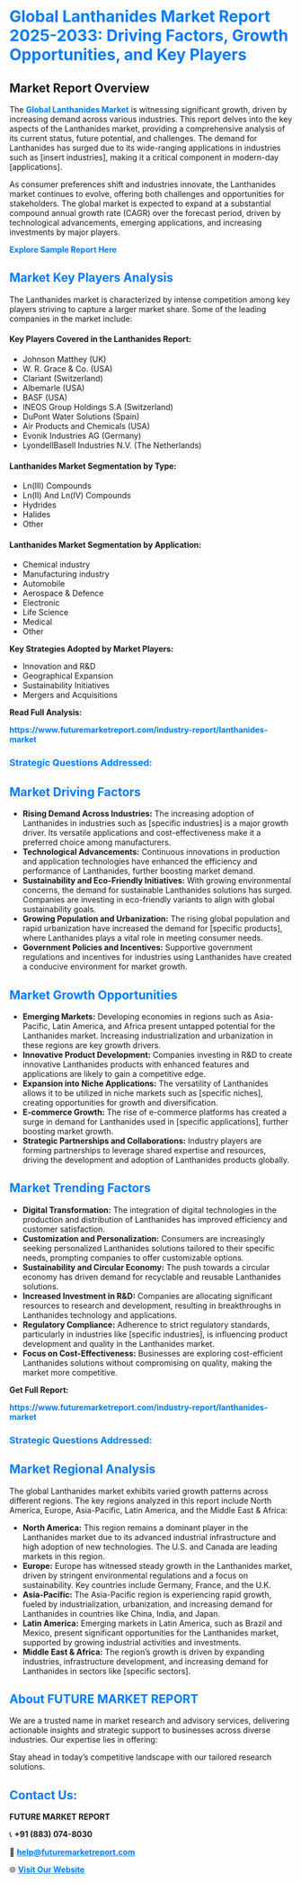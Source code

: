 <h1 style="color: #007BFF;">Global Lanthanides Market Report 2025-2033: Driving Factors, Growth Opportunities, and Key Players</h1>

<section id="overview">
<h2>Market Report Overview</h2>
<p>The <a href="https://www.futuremarketreport.com/industry-report/lanthanides-market" style="color: #007BFF; text-decoration: none;"><strong>Global Lanthanides Market</strong></a> is witnessing significant growth, driven by increasing demand across various industries. This report delves into the key aspects of the Lanthanides market, providing a comprehensive analysis of its current status, future potential, and challenges. The demand for Lanthanides has surged due to its wide-ranging applications in industries such as [insert industries], making it a critical component in modern-day [applications].</p>
<p>As consumer preferences shift and industries innovate, the Lanthanides market continues to evolve, offering both challenges and opportunities for stakeholders. The global market is expected to expand at a substantial compound annual growth rate (CAGR) over the forecast period, driven by technological advancements, emerging applications, and increasing investments by major players.</p>
</section>

<section id="overview">
<p><a href="https://www.futuremarketreport.com/request-sample/reportId=114400" style="color: #007BFF; text-decoration: none;"><strong>Explore Sample Report Here</strong></a></p>
</section>

<section id="key-players">
<h2 style="color: #007BFF;">Market Key Players Analysis</h2>
<p>The Lanthanides market is characterized by intense competition among key players striving to capture a larger market share. Some of the leading companies in the market include:</p>
<h4>Key Players Covered in the Lanthanides Report:</h4>
<ul><li>Johnson Matthey (UK)</li><li>W. R. Grace &amp; Co. (USA)</li><li>Clariant (Switzerland)</li><li>Albemarle (USA)</li><li>BASF (USA)</li><li>INEOS Group Holdings S.A (Switzerland)</li><li>DuPont Water Solutions (Spain)</li><li>Air Products and Chemicals (USA)</li><li>Evonik Industries AG (Germany)</li><li>LyondellBasell Industries N.V. (The Netherlands)</li></ul>
<h4>Lanthanides Market Segmentation by Type:</h4>
<ul><li>Ln(III) Compounds</li><li>Ln(II) And Ln(IV) Compounds</li><li>Hydrides</li><li>Halides</li><li>Other</li></ul>

<h4>Lanthanides Market Segmentation by Application:</h4>
<ul><li>Chemical industry</li><li>Manufacturing industry</li><li>Automobile</li><li>Aerospace &amp; Defence</li><li>Electronic</li><li>Life Science</li><li>Medical</li><li>Other</li></ul>
<p><strong>Key Strategies Adopted by Market Players:</strong></p>
<ul>
<li>Innovation and R&D</li>
<li>Geographical Expansion</li>
<li>Sustainability Initiatives</li>
<li>Mergers and Acquisitions</li>
</ul>
</section>

<section>
<p><strong>Read Full Analysis: </strong></p><a href="https://www.futuremarketreport.com/industry-report/lanthanides-market" style="color: #007BFF; text-decoration: none;"><strong>https://www.futuremarketreport.com/industry-report/lanthanides-market</strong></a>
<h3 style="color: #007BFF;">Strategic Questions Addressed:</h3>
</section>

<section id="driving-factors">
<h2 style="color: #007BFF;">Market Driving Factors</h2>
<ul>
<li><strong>Rising Demand Across Industries:</strong> The increasing adoption of Lanthanides in industries such as [specific industries] is a major growth driver. Its versatile applications and cost-effectiveness make it a preferred choice among manufacturers.</li>
<li><strong>Technological Advancements:</strong> Continuous innovations in production and application technologies have enhanced the efficiency and performance of Lanthanides, further boosting market demand.</li>
<li><strong>Sustainability and Eco-Friendly Initiatives:</strong> With growing environmental concerns, the demand for sustainable Lanthanides solutions has surged. Companies are investing in eco-friendly variants to align with global sustainability goals.</li>
<li><strong>Growing Population and Urbanization:</strong> The rising global population and rapid urbanization have increased the demand for [specific products], where Lanthanides plays a vital role in meeting consumer needs.</li>
<li><strong>Government Policies and Incentives:</strong> Supportive government regulations and incentives for industries using Lanthanides have created a conducive environment for market growth.</li>
</ul>
</section>

<section id="growth-opportunities">
<h2 style="color: #007BFF;">Market Growth Opportunities</h2>
<ul>
<li><strong>Emerging Markets:</strong> Developing economies in regions such as Asia-Pacific, Latin America, and Africa present untapped potential for the Lanthanides market. Increasing industrialization and urbanization in these regions are key growth drivers.</li>
<li><strong>Innovative Product Development:</strong> Companies investing in R&D to create innovative Lanthanides products with enhanced features and applications are likely to gain a competitive edge.</li>
<li><strong>Expansion into Niche Applications:</strong> The versatility of Lanthanides allows it to be utilized in niche markets such as [specific niches], creating opportunities for growth and diversification.</li>
<li><strong>E-commerce Growth:</strong> The rise of e-commerce platforms has created a surge in demand for Lanthanides used in [specific applications], further boosting market growth.</li>
<li><strong>Strategic Partnerships and Collaborations:</strong> Industry players are forming partnerships to leverage shared expertise and resources, driving the development and adoption of Lanthanides products globally.</li>
</ul>
</section>

<section id="trending-factors">
<h2 style="color: #007BFF;">Market Trending Factors</h2>
<ul>
<li><strong>Digital Transformation:</strong> The integration of digital technologies in the production and distribution of Lanthanides has improved efficiency and customer satisfaction.</li>
<li><strong>Customization and Personalization:</strong> Consumers are increasingly seeking personalized Lanthanides solutions tailored to their specific needs, prompting companies to offer customizable options.</li>
<li><strong>Sustainability and Circular Economy:</strong> The push towards a circular economy has driven demand for recyclable and reusable Lanthanides solutions.</li>
<li><strong>Increased Investment in R&D:</strong> Companies are allocating significant resources to research and development, resulting in breakthroughs in Lanthanides technology and applications.</li>
<li><strong>Regulatory Compliance:</strong> Adherence to strict regulatory standards, particularly in industries like [specific industries], is influencing product development and quality in the Lanthanides market.</li>
<li><strong>Focus on Cost-Effectiveness:</strong> Businesses are exploring cost-efficient Lanthanides solutions without compromising on quality, making the market more competitive.</li>
</ul>
</section>

<section>
<p><strong>Get Full Report: </strong></p><a href="https://www.futuremarketreport.com/industry-report/lanthanides-market" style="color: #007BFF; text-decoration: none;"><strong>https://www.futuremarketreport.com/industry-report/lanthanides-market</strong></a>
<h3 style="color: #007BFF;">Strategic Questions Addressed:</h3>
</section>


<section id="regional-analysis">
<h2 style="color: #007BFF;">Market Regional Analysis</h2>
<p>The global Lanthanides market exhibits varied growth patterns across different regions. The key regions analyzed in this report include North America, Europe, Asia-Pacific, Latin America, and the Middle East & Africa:</p>
<ul>
<li><strong>North America:</strong> This region remains a dominant player in the Lanthanides market due to its advanced industrial infrastructure and high adoption of new technologies. The U.S. and Canada are leading markets in this region.</li>
<li><strong>Europe:</strong> Europe has witnessed steady growth in the Lanthanides market, driven by stringent environmental regulations and a focus on sustainability. Key countries include Germany, France, and the U.K.</li>
<li><strong>Asia-Pacific:</strong> The Asia-Pacific region is experiencing rapid growth, fueled by industrialization, urbanization, and increasing demand for Lanthanides in countries like China, India, and Japan.</li>
<li><strong>Latin America:</strong> Emerging markets in Latin America, such as Brazil and Mexico, present significant opportunities for the Lanthanides market, supported by growing industrial activities and investments.</li>
<li><strong>Middle East & Africa:</strong> The region’s growth is driven by expanding industries, infrastructure development, and increasing demand for Lanthanides in sectors like [specific sectors].</li>
</ul>
</section>

<footer>
<h2 style="color: #007BFF;">About FUTURE MARKET REPORT</h2>
<p>We are a trusted name in market research and advisory services, delivering actionable insights and strategic support to businesses across diverse industries. Our expertise lies in offering:</p>

<p>Stay ahead in today’s competitive landscape with our tailored research solutions.</p>

<h2 style="color: #007BFF;">Contact Us:</h2>
<p><strong>FUTURE MARKET REPORT</strong></p>
<p>📞 <strong>+91 (883) 074-8030</strong></p>
<p>📧 <strong><a href="mailto:help@futuremarketreport.com" style="color: #007BFF;">help@futuremarketreport.com</a></strong></p>
<p>🌐 <strong><a href="https://www.futuremarketreport.com/" style="color: #007BFF;">Visit Our Website</a></strong></p>
</footer>
